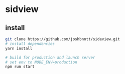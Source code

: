 # sidview

> 

## install

``` bash
git clone https://github.com/joshbnntt/sideview.git
# install dependencies
yarn install

# build for production and launch server
# set env to NODE_ENV=production
npm run start
```
